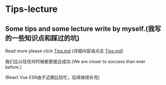 # Tips-lecture
Some tips and some lecture write by myself.(我写的一些知识点和踩过的坑)
---
Read more please click [Tips.md](https://github.com/haolic/Tips-lecture/blob/master/Tips.md)
(详细内容请点击 [Tips.md](https://github.com/haolic/Tips-lecture/blob/master/Tips.md))

我们比以往任何时候都更接近成功.(We are closer to success than ever before.)


(React Vue ES6由于近期比较忙，后续继续补充)
